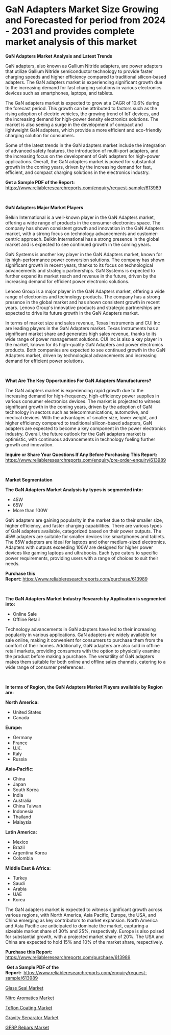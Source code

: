 <p><h1>GaN Adapters Market Size Growing and Forecasted for period from 2024 - 2031 and provides complete market analysis of this market</h1></p><p><strong>GaN Adapters Market Analysis and Latest Trends</strong></p>
<p><p>GaN adapters, also known as Gallium Nitride adapters, are power adapters that utilize Gallium Nitride semiconductor technology to provide faster charging speeds and higher efficiency compared to traditional silicon-based adapters. The GaN adapters market is experiencing significant growth due to the increasing demand for fast charging solutions in various electronics devices such as smartphones, laptops, and tablets.</p><p>The GaN adapters market is expected to grow at a CAGR of 10.6% during the forecast period. This growth can be attributed to factors such as the rising adoption of electric vehicles, the growing trend of IoT devices, and the increasing demand for high-power density electronics solutions. The market is also seeing a surge in the development of compact and lightweight GaN adapters, which provide a more efficient and eco-friendly charging solution for consumers.</p><p>Some of the latest trends in the GaN adapters market include the integration of advanced safety features, the introduction of multi-port adapters, and the increasing focus on the development of GaN adapters for high-power applications. Overall, the GaN adapters market is poised for substantial growth in the coming years, driven by the increasing demand for fast, efficient, and compact charging solutions in the electronics industry.</p></p>
<p><strong>Get a Sample PDF of the Report:&nbsp;</strong> <a href="https://www.reliableresearchreports.com/enquiry/request-sample/613989">https://www.reliableresearchreports.com/enquiry/request-sample/613989</a></p>
<p>&nbsp;</p>
<p><strong>GaN Adapters Major Market Players</strong></p>
<p><p>Belkin International is a well-known player in the GaN Adapters market, offering a wide range of products in the consumer electronics space. The company has shown consistent growth and innovation in the GaN Adapters market, with a strong focus on technology advancements and customer-centric approach. Belkin International has a strong presence in the global market and is expected to see continued growth in the coming years.</p><p>GaN Systems is another key player in the GaN Adapters market, known for its high-performance power conversion solutions. The company has shown significant growth in recent years, thanks to its focus on technological advancements and strategic partnerships. GaN Systems is expected to further expand its market reach and revenue in the future, driven by the increasing demand for efficient power electronic solutions.</p><p>Lenovo Group is a major player in the GaN Adapters market, offering a wide range of electronics and technology products. The company has a strong presence in the global market and has shown consistent growth in recent years. Lenovo Group's innovative products and strategic partnerships are expected to drive its future growth in the GaN Adapters market.</p><p>In terms of market size and sales revenue, Texas Instruments and CUI Inc are leading players in the GaN Adapters market. Texas Instruments has a significant market share and generates high sales revenue, thanks to its wide range of power management solutions. CUI Inc is also a key player in the market, known for its high-quality GaN Adapters and power electronics products. Both companies are expected to see continued growth in the GaN Adapters market, driven by technological advancements and increasing demand for efficient power solutions.</p></p>
<p>&nbsp;</p>
<p><strong>What Are The Key Opportunities For GaN Adapters Manufacturers?</strong></p>
<p><p>The GaN adapters market is experiencing rapid growth due to the increasing demand for high-frequency, high-efficiency power supplies in various consumer electronics devices. The market is projected to witness significant growth in the coming years, driven by the adoption of GaN technology in sectors such as telecommunications, automotive, and medical devices. With the advantages of smaller size, lower weight, and higher efficiency compared to traditional silicon-based adapters, GaN adapters are expected to become a key component in the power electronics industry. Overall, the future outlook for the GaN adapters market is optimistic, with continuous advancements in technology fueling further growth and innovation.</p></p>
<p><strong>Inquire or Share Your Questions If Any Before Purchasing This Report:</strong> <a href="https://www.reliableresearchreports.com/enquiry/pre-order-enquiry/613989">https://www.reliableresearchreports.com/enquiry/pre-order-enquiry/613989</a></p>
<p>&nbsp;</p>
<p><strong>Market Segmentation</strong></p>
<p><strong>The GaN Adapters Market Analysis by types is segmented into:</strong></p>
<p><ul><li>45W</li><li>65W</li><li>More than 100W</li></ul></p>
<p><p>GaN adapters are gaining popularity in the market due to their smaller size, higher efficiency, and faster charging capabilities. There are various types of GaN adapters available, categorized based on their power outputs. The 45W adapters are suitable for smaller devices like smartphones and tablets. The 65W adapters are ideal for laptops and other medium-sized electronics. Adapters with outputs exceeding 100W are designed for higher power devices like gaming laptops and ultrabooks. Each type caters to specific power requirements, providing users with a range of choices to suit their needs.</p></p>
<p><strong>Purchase this Report:&nbsp;</strong><a href="https://www.reliableresearchreports.com/purchase/613989">https://www.reliableresearchreports.com/purchase/613989</a></p>
<p>&nbsp;</p>
<p><strong>The GaN Adapters Market Industry Research by Application is segmented into:</strong></p>
<p><ul><li>Online Sale</li><li>Offline Retail</li></ul></p>
<p><p>Technology advancements in GaN adapters have led to their increasing popularity in various applications. GaN adapters are widely available for sale online, making it convenient for consumers to purchase them from the comfort of their homes. Additionally, GaN adapters are also sold in offline retail markets, providing consumers with the option to physically examine the product before making a purchase. The versatility of GaN adapters makes them suitable for both online and offline sales channels, catering to a wide range of consumer preferences.</p></p>
<p>&nbsp;</p>
<p><strong>In terms of Region, the GaN Adapters Market Players available by Region are:</strong></p>
<p>
    <p> <strong> North America: </strong>
        <ul>
            <li>United States</li>
            <li>Canada</li>
        </ul>
        </p> 
    <p> <strong> Europe: </strong>
        <ul>
            <li>Germany</li>
            <li>France</li>
            <li>U.K.</li>
            <li>Italy</li>
            <li>Russia</li>
        </ul>
        </p> 
    <p> <strong> Asia-Pacific: </strong>
        <ul>
            <li>China</li>
            <li>Japan</li>
            <li>South Korea</li>
            <li>India</li>
            <li>Australia</li>
            <li>China Taiwan</li>
            <li>Indonesia</li>
            <li>Thailand</li>
            <li>Malaysia</li>
        </ul>
        </p> 
    <p> <strong> Latin America: </strong>
        <ul>
            <li>Mexico</li>
            <li>Brazil</li>
            <li>Argentina Korea</li>
            <li>Colombia</li>
        </ul>
        </p> 
    <p> <strong> Middle East & Africa: </strong>
        <ul>
            <li>Turkey</li>
            <li>Saudi</li>
            <li>Arabia</li>
            <li>UAE</li>
            <li>Korea</li>
        </ul>
    </p>
    </p>
<p><p>The GaN adapters market is expected to witness significant growth across various regions, with North America, Asia Pacific, Europe, the USA, and China emerging as key contributors to market expansion. North America and Asia Pacific are anticipated to dominate the market, capturing a sizeable market share of 30% and 25%, respectively. Europe is also poised for substantial growth, with a projected market share of 20%. The USA and China are expected to hold 15% and 10% of the market share, respectively.</p></p>
<p><strong>Purchase this Report: </strong><a href="https://www.reliableresearchreports.com/purchase/613989">https://www.reliableresearchreports.com/purchase/613989</a></p>
<p>&nbsp;<strong>Get a Sample PDF of the Report:&nbsp;&nbsp;</strong><a href="https://www.reliableresearchreports.com/enquiry/request-sample/613989">https://www.reliableresearchreports.com/enquiry/request-sample/613989</a></p>
<p><strong></strong></p>
<p><p><a href="https://medium.com/@oralhayes/glass-seal-market-size-market-outlook-and-market-forecast-2024-to-2031-cf06b4d3f2ca">Glass Seal Market</a></p><p><a href="https://medium.com/@oralhayes/nitro-aromatics-market-size-and-market-trends-complete-industry-overview-2024-to-2031-bff4a01ee286">Nitro Aromatics Market</a></p><p><a href="https://github.com/singletonthaxterkelliehr2df/Market-Research-Report-List-1/blob/main/teflon-coating-market.md">Teflon Coating Market</a></p><p><a href="https://github.com/RichRobinson5/Market-Research-Report-List-3/blob/main/gravity-separator-market.md">Gravity Separator Market</a></p><p><a href="https://medium.com/@oralhayes/gfrp-rebars-market-analysis-its-cagr-market-segmentation-and-global-industry-overview-1b1237d235f6">GFRP Rebars Market</a></p></p>